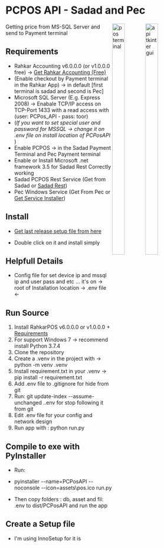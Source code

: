 # PCPOS API - Sadad and Pec

<span style="float: right;">
<img alt="pos terminal" width="40%" src="https://user-images.githubusercontent.com/40993115/177423038-04da4538-c186-4445-86dd-9152adde42cb.png"/>
<img alt="api tkinter gui" width="40%" src="https://user-images.githubusercontent.com/40993115/179966279-a3c424e5-be8a-4406-8876-d49d5b0a3bd1.png"/>
</span>

Getting price from MS-SQL Server and send to Payment terminal

## Requirements

- Rahkar Accounting v6.0.0.0 (or v1.0.0.0 free) -> <a href="http://new.rahkarsoft.com/index.php/post161">Get Rahkar Accounting (Free)</a>
- (Enable checkout by Payment terminal in the Rahkar App) -> in default [first terminal is sadad and second is Pec]
- Microsoft SQL Server (E.g. Express 2008) -> Enabale TCP/IP access on TCP-Port 1433 with a read access with (user: PCPos_API - pass: toor)
- (<i>If you want to set special user and password for MSSQL -> change it on .env file on install location of PCPosAPI </i>)
- Enable PCPOS -> in the Sadad Payment Terminal and Pec Payment terminal
- Enable or Install Microsoft .net framework 3.5 for Sadad Rest Correctly working
- Sadad PCPOS Rest Service (Get from Sadad  or [Sadad Rest](https://drive.google.com/file/d/1jxvKtlQ1WPAsSeMGyPDHTnTAW6Kfu9RH/view?usp=sharing))
- Pec Windows Service (Get From Pec or <a href="https://dl.pejvakupdates.ir/update/downloads/prince/cardReaders/parsian/install/Pec-PCPOS-WindowsService-Installer.rar">Get Service Installer</a>)

## Install

- <a href="https://github.com/jvdi/rahkar-pcpos/releases/">Get last release setup file from here</a>

- Double click on it and install simply

## Helpfull Details

- Config file for set device ip and mssql ip and user pass and etc ... it's on -> root of Installation location -> .env file <-

## Run Source

1. Install RahkarPOS v6.0.0.0 or v1.0.0.0 + [Requirements](https://github.com/jvdi/rahkar-pcpos#requirements)
2. For support Windows 7 -> recommend install Python 3.7.4
3. Clone the repository
4. Create a .venv in the project with -> python -m venv .venv
5. Install requirement.txt in your .venv -> pip install -r requirement.txt
6. Add .env file to .gitignore for hide from git
7. Run: git update-index --assume-unchanged .\.env for stop following it from git
8. Edit .env file for your config and network design
9. Run app with : python run.py

## Compile to exe with PyInstaller

- Run:

- pyinstaller --name=PCPosAPI  --noconsole --icon=assets\pos.ico run.py
- Then copy folders : db, asset and fil: .env to dist/PCPosAPI and run the app

## Create a Setup file

- I'm using InnoSetup for it is
